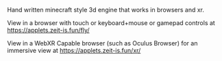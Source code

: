 
Hand written minecraft style 3d engine that works in browsers and xr.

View in a browser with touch or keyboard+mouse or gamepad controls at https://applets.zeit-is.fun/fly/

View in a WebXR Capable browser (such as Oculus Browser) for an immersive view at https://applets.zeit-is.fun/xr/
